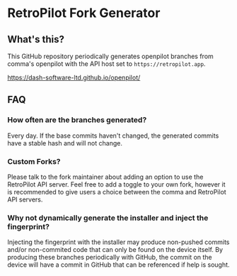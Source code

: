 # RetroPilot Fork Generator

## What's this?

This GitHub repository periodically generates openpilot branches from comma's openpilot with the API host set to `https://retropilot.app`.

https://dash-software-ltd.github.io/openpilot/

## FAQ

### How often are the branches generated?

Every day. If the base commits haven't changed, the generated commits have a stable hash and will not change.

### Custom Forks?

Please talk to the fork maintainer about adding an option to use the RetroPilot API server. Feel free to add a toggle to your own fork, however it is recommended to give users a choice between the comma and RetroPilot API servers.

### Why not dynamically generate the installer and inject the fingerprint?

Injecting the fingerprint with the installer may produce non-pushed commits and/or non-commited code that can only be found on the device itself. By producing these branches periodically with GitHub, the commit on the device will have a commit in GitHub that can be referenced if help is sought.

